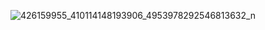 ![426159955_410114148193906_4953978292546813632_n](https://github.com/Toeng152/Toeng152.github.io/assets/94881581/35aba999-cf24-47a5-aa48-b3f09d3d03f0)
